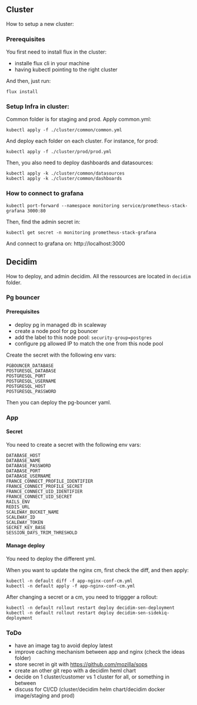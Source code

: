 ## Cluster

How to setup a new cluster:

### Prerequisites

You first need to install flux in the cluster:

 - installe flux cli in your machine
 - having kubectl pointing to the right cluster

And then, just run:

```
flux install
```

### Setup Infra in cluster:

Common folder is for staging and prod.
Apply common.yml:

```
kubectl apply -f ./cluster/common/common.yml
```

And deploy each folder on each cluster. For instance, for prod:

```
kubectl apply -f ./cluster/prod/prod.yml
```

Then, you also need to deploy dashboards and datasources:

```
kubectl apply -k ./cluster/common/datasources
kubectl apply -k ./cluster/common/dashboards
```

### How to connect to grafana

```
kubectl port-forward --namespace monitoring service/prometheus-stack-grafana 3000:80
```

Then, find the admin secret in:
```
kubectl get secret -n monitoring prometheus-stack-grafana
```

And connect to grafana on:
http://localhost:3000

## Decidim

How to deploy, and admin decidim.
All the ressources are located in `decidim` folder.

### Pg bouncer

#### Prerequisites

 - deploy pg in managed db in scaleway
 - create a node pool for pg bouncer
 - add the label to this node pool: `security-group=postgres`
 - configure pg allowed IP to match the one from this node pool

Create the secret with the following env vars:
```
PGBOUNCER_DATABASE
POSTGRESQL_DATABASE
POSTGRESQL_PORT
POSTGRESQL_USERNAME
POSTGRESQL_HOST
POSTGRESQL_PASSWORD
```

Then you can deploy the pg-bouncer yaml.

### App

#### Secret

You need to create a secret with the following env vars:

```
DATABASE_HOST
DATABASE_NAME
DATABASE_PASSWORD
DATABASE_PORT
DATABASE_USERNAME
FRANCE_CONNECT_PROFILE_IDENTIFIER
FRANCE_CONNECT_PROFILE_SECRET
FRANCE_CONNECT_UID_IDENTIFIER
FRANCE_CONNECT_UID_SECRET
RAILS_ENV
REDIS_URL
SCALEWAY_BUCKET_NAME
SCALEWAY_ID
SCALEWAY_TOKEN
SECRET_KEY_BASE
SESSION_DAYS_TRIM_THRESHOLD
```

#### Manage deploy

You need to deploy the different yml.

When you want to update the nginx cm, first check the diff, and then apply:

```
kubectl -n default diff -f app-nginx-conf-cm.yml
kubectl -n default apply -f app-nginx-conf-cm.yml
```

After changing a secret or a cm, you need to triggger a rollout:

```
kubectl -n default rollout restart deploy decidim-sen-deployment
kubectl -n default rollout restart deploy decidim-sen-sidekiq-deployment
```

### ToDo

 - have an image tag to avoid deploy latest
 - improve caching mechanism between app and nginx (check the ideas folder)
 - store secret in git with https://github.com/mozilla/sops
 - create an other git repo with a decidim heml chart
 - decide on 1 cluster/customer vs 1 cluster for all, or something in between
 - discuss for CI/CD (cluster/decidim helm chart/decidim docker image/staging and prod)